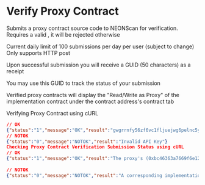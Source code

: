 # Verify Proxy Contract

Submits a proxy contract source code to NEONScan for verification.
Requires a valid , it will be rejected otherwise 

Current daily limit of 100 submissions per day per user (subject to change)
Only supports HTTP post

Upon successful submission you will receive a GUID (50 characters) as a receipt

You may use this GUID to track the status of your submission

Verified proxy contracts will display the "Read/Write as Proxy" of the implementation contract under the contract address's contract tab

Verifying Proxy Contract using cURL

```json
// OK
{"status":"1","message":"OK","result":"gwgrrnfy56zf6vc1fljuejwg6pelnc5yns6fg6y2i6zfpgzquz"}
// NOTOK
{"status":"0","message":"NOTOK","result":"Invalid API Key"}
Checking Proxy Contract Verification Submission Status using cURL
// OK
{"status":"1","message":"OK","result":"The proxy's (0xbc46363a7669f6e12353fa95bb067aead3675c29) implementation contract is found at 0xe45a5176bc0f2c1198e2451c4e4501d4ed9b65a6 and is successfully updated."}
​
// NOTOK
{"status":"0","message":"NOTOK","result":"A corresponding implementation contract was"}
```

​
